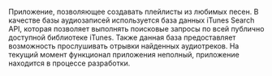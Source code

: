 Приложение, позволяющее создавать плейлисты из любимых песен. В качестве базы аудиозаписей используется база данных iTunes Search API, которая позволяет выполнять поисковые запросы по всей публично доступной библиотеке iTunes. Также данная база предоставляет возможность прослушивать отрывки найденных аудиотреков. На текущий момент функционал приложения неполный, приложение находится в процессе разработки.
